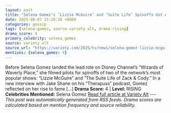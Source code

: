 ```yaml
---
layout: post
title: "Selena Gomez’s ‘Lizzie McGuire’ and ‘Suite Life’ Spinoffs Got Axed at Disney Before ‘Wizards of Waverly Place’: ‘I Was Kind of at My Wits’ End’"
date: 2025-08-07 15:20:26 +0000
categories: gossip
tags: [selena-gomez, source-variety_alt, drama-rising]
drama_score: 4
primary_celebrity: selena_gomez
source: variety_alt
source_url: "https://variety.com/2025/tv/news/selena-gomez-lizzie-mcguire-suite-life-spinoffs-axed-wizards-1236481287/"
mentions: {selena_gomez: 4}
---
```


Before Selena Gomez landed the lead role on Disney Channel’s “Wizards of Waverly Place,” she filmed pilots for spinoffs of two of the network’s most popular shows: “Lizzie McGuire” and “The Suite Life of Zack & Cody.” In a new interview with Jake Shane on his “Therapuss” podcast, Gomez reflected on her rise to fame […] **Drama Score:** 4 | **Level:** RISING **Celebrities Mentioned:** Selena Gomez [Read full article at Variety Alt](https://variety.com/2025/tv/news/selena-gomez-lizzie-mcguire-suite-life-spinoffs-axed-wizards-1236481287/) --- *This post was automatically generated from RSS feeds. Drama scores are calculated based on mention frequency and source reliability.*